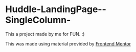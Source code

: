 # Huddle-LandingPage--SingleColumn-
 This a project made by me for FUN. :)


This was made using material provided by [Frontend Mentor](https://www.frontendmentor.io)
